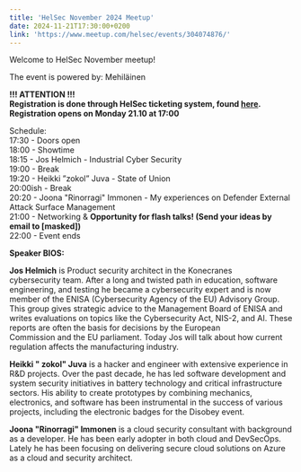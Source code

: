 ```yaml
---
title: 'HelSec November 2024 Meetup'
date: 2024-11-21T17:30:00+0200
link: 'https://www.meetup.com/helsec/events/304074876/'
---
```


Welcome to HelSec November meetup!

 The event is powered by: Mehiläinen

 **!!! ATTENTION !!!**  
**Registration is done through HelSec ticketing system, found [here](<https://events.helsec.fi/helsec/nvmbr/>).**  
**Registration opens on Monday 21.10 at 17:00**

 Schedule:  
17:30 - Doors open  
18:00 - Showtime  
18:15 - Jos Helmich - Industrial Cyber Security  
19:00 - Break  
19:20 - Heikki ”zokol” Juva - State of Union  
20:00ish - Break  
20:20 - Joona "Rinorragi" Immonen - My experiences on Defender External Attack Surface Management  
21:00 - Networking & **Opportunity for flash talks! (Send your ideas by email to [masked])**  
22:00 - Event ends

 **Speaker BIOS:**

 **Jos Helmich** is Product security architect in the Konecranes  
cybersecurity team. After a long and twisted path in education, software  
engineering, and testing he became a cybersecurity expert and is now  
member of the ENISA (Cybersecurity Agency of the EU) Advisory Group.  
This group gives strategic advice to the Management Board of ENISA and writes evaluations on topics like the Cybersecurity Act, NIS-2, and AI. These reports are often the basis for decisions by the European  
Commission and the EU parliament. Today Jos will talk about how current regulation affects the manufacturing industry.

 **Heikki " zokol" Juva** is a hacker and engineer with extensive experience in R&D projects. Over the past decade, he has led software development and system security initiatives in battery technology and critical infrastructure sectors. His ability to create prototypes by combining mechanics, electronics, and software has been instrumental in the success of various projects, including the electronic badges for the Disobey event.

 **Joona "Rinorragi" Immonen** is a cloud security consultant with background as a developer. He has been early adopter in both cloud and DevSecOps. Lately he has been focusing on delivering secure cloud solutions on Azure as a cloud and security architect.

 